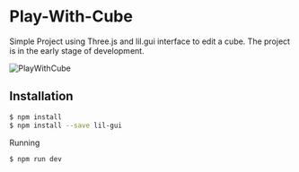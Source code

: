 # Play-With-Cube

Simple Project using Three.js and lil.gui interface to edit a cube.
The project is in the early stage of development.




![PlayWithCube](https://user-images.githubusercontent.com/90138353/210181197-c1014412-4ad8-434d-a4ef-f3aecb10a1d1.PNG)



## Installation


```sh
$ npm install 
$ npm install --save lil-gui
```
Running
```sh
$ npm run dev
```
